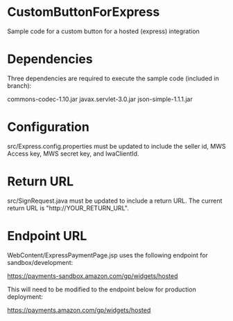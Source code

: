 # CustomButtonForExpress
Sample code for a custom button for a hosted (express) integration

# Dependencies
Three dependencies are required to execute the sample code (included in branch):

commons-codec-1.10.jar
javax.servlet-3.0.jar
json-simple-1.1.1.jar

# Configuration
src/Express.config.properties must be updated to include the seller id, MWS Access key, MWS secret key, and lwaClientId.

# Return URL
src/SignRequest.java must be updated to include a return URL. The current return URL is "http://YOUR_RETURN_URL".

# Endpoint URL
WebContent/ExpressPaymentPage.jsp uses the following endpoint for sandbox/development:

https://payments-sandbox.amazon.com/gp/widgets/hosted


This will need to be modified to the endpoint below for production deployment:

https://payments.amazon.com/gp/widgets/hosted
